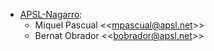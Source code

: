 - [APSL-Nagarro](<https://apsl.tech>):
  - Miquel Pascual \<\<<mpascual@apsl.net>\>\>
  - Bernat Obrador \<\<<bobrador@apsl.net>\>\>
